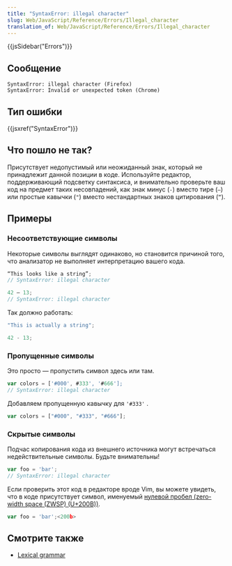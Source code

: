 ```yaml
---
title: "SyntaxError: illegal character"
slug: Web/JavaScript/Reference/Errors/Illegal_character
translation_of: Web/JavaScript/Reference/Errors/Illegal_character
---
```


{{jsSidebar("Errors")}}

## Сообщение

```
SyntaxError: illegal character (Firefox)
SyntaxError: Invalid or unexpected token (Chrome)
```

## Тип ошибки

{{jsxref("SyntaxError")}}

## Что пошло не так?

Присутствует недопустимый или неожиданный знак, который не принадлежит данной позиции в коде. Используйте редактор, поддерживающий подсветку синтаксиса, и внимательно проверьте ваш код на предмет таких несовпадений, как знак минус (`-`) вместо тире (`–`) или простые кавычки (`"`) вместо нестандартных знаков цитирования (`“`).

## Примеры

### Несоответствующие символы

Некоторые символы выглядят одинаково, но становится причиной того, что анализатор не выполняет интерпретацию вашего кода.

```js example-bad
“This looks like a string”;
// SyntaxError: illegal character

42 – 13;
// SyntaxError: illegal character
```

Так должно работать:

```js example-good
"This is actually a string";

42 - 13;
```

### Пропущенные символы

Это просто — пропустить символ здесь или там.

```js example-bad
var colors = ['#000', #333', '#666'];
// SyntaxError: illegal character
```

Добавляем пропущенную кавычку для `'#333'` .

```js example-good
var colors = ["#000", "#333", "#666"];
```

### Скрытые символы

Подчас копирования кода из внешнего источника могут встречаться недействительные символы. Будьте внимательны!

```js example-bad
var foo = 'bar';​
// SyntaxError: illegal character
```

Если проверить этот код в редакторе вроде Vim, вы можете увидеть, что в коде присутствует символ, именуемый [нулевой пробел (zero-width space (ZWSP) (U+200B))](https://en.wikipedia.org/wiki/Zero-width_space).

```js
var foo = 'bar';​<200b>
```

## Смотрите также

- [Lexical grammar](/ru/docs/Web/JavaScript/Reference/Lexical_grammar)
